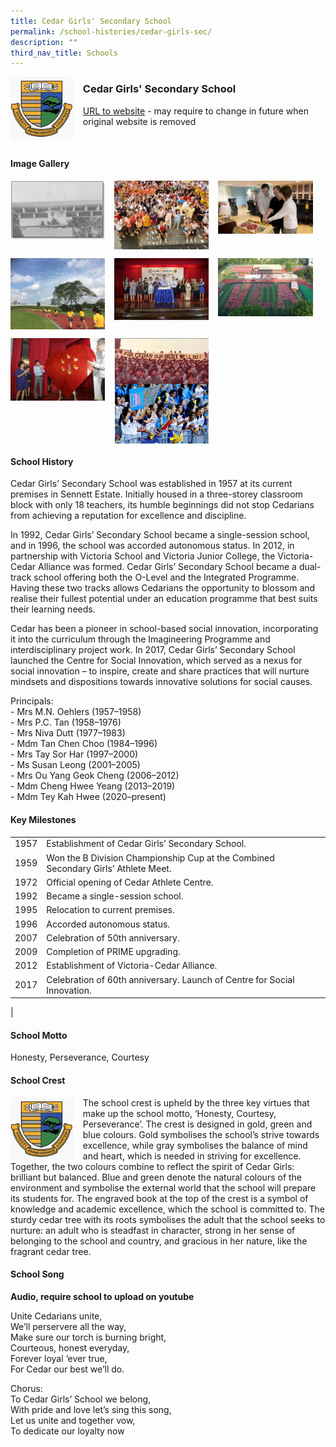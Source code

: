 ```yaml
---
title: Cedar Girls' Secondary School
permalink: /school-histories/cedar-girls-sec/
description: ""
third_nav_title: Schools
---
```

<img src="/images/cedargirlssec1.jpg" style="width:20%;margin-right:15px;" align = "left">

### **Cedar Girls' Secondary School**
[URL to website](http://www.cedargirlssec.moe.edu.sg/) - may require to change in future when original website is removed

<br clear="left">

#### **Image Gallery**

<p><a href="https://d1yxymztqoj7qn.amplifyapp.com/images/cedargirlssec2.jpg">  
<img src="/images/cedargirlssec2.jpg" style="width:30%;margin-right:15px;" align = "left">
</a></p>

<p><a href="https://d1yxymztqoj7qn.amplifyapp.com/images/cedargirlssec3.jpg">  
<img src="/images/cedargirlssec3.jpg" style="width:30%;margin-right:15px;" align = "left">
</a></p>

<p><a href="https://d1yxymztqoj7qn.amplifyapp.com/images/cedargirlssec4.jpg">  
<img src="/images/cedargirlssec4.jpg" style="width:30%;margin-right:15px;" align = "left">
</a></p>

<br clear="left">

<p><a href="https://d1yxymztqoj7qn.amplifyapp.com/images/cedargirlssec5.jpg">  
<img src="/images/cedargirlssec5.jpg" style="width:30%;margin-right:15px;" align = "left">
</a></p>

<p><a href="https://d1yxymztqoj7qn.amplifyapp.com/images/cedargirlssec6.jpg">  
<img src="/images/cedargirlssec6.jpg" style="width:30%;margin-right:15px;" align = "left">
</a></p>

<p><a href="https://d1yxymztqoj7qn.amplifyapp.com/images/cedargirlssec7.jpg">  
<img src="/images/cedargirlssec7.jpg" style="width:30%;margin-right:15px;" align = "left">
</a></p>

<br clear="left">

<p><a href="https://d1yxymztqoj7qn.amplifyapp.com/images/cedargirlssec8.jpg">  
<img src="/images/cedargirlssec8.jpg" style="width:30%;margin-right:15px;" align = "left">
</a></p>

<p><a href="https://d1yxymztqoj7qn.amplifyapp.com/images/cedargirlssec9.jpg">  
<img src="/images/cedargirlssec9.jpg" style="width:30%;margin-right:15px;" align = "left">
</a></p>

<br clear="left">

#### **School History**
Cedar Girls’ Secondary School was established in 1957 at its current premises in Sennett Estate. Initially housed in a three-storey classroom block with only 18 teachers, its humble beginnings did not stop Cedarians from achieving a reputation for excellence and discipline.

In 1992, Cedar Girls’ Secondary School became a single-session school, and in 1996, the school was accorded autonomous status. In 2012, in partnership with Victoria School and Victoria Junior College, the Victoria-Cedar Alliance was formed. Cedar Girls’ Secondary School became a dual-track school offering both the O-Level and the Integrated Programme. Having these two tracks allows Cedarians the opportunity to blossom and realise their fullest potential under an education programme that best suits their learning needs.

Cedar has been a pioneer in school-based social innovation, incorporating it into the curriculum through the Imagineering Programme and interdisciplinary project work. In 2017, Cedar Girls’ Secondary School launched the Centre for Social Innovation, which served as a nexus for social innovation – to inspire, create and share practices that will nurture mindsets and dispositions towards innovative solutions for social causes.

Principals:<br>
\- Mrs M.N. Oehlers (1957–1958)<br>
\- Mrs P.C. Tan (1958–1976)<br>
\- Mrs Niva Dutt (1977–1983)<br>
\- Mdm Tan Chen Choo (1984–1996)<br>
\- Mrs Tay Sor Har (1997–2000)<br>
\- Ms Susan Leong (2001–2005)<br>
\- Mrs Ou Yang Geok Cheng (2006–2012)<br>
\- Mdm Cheng Hwee Yeang (2013–2019)<br>
\- Mdm Tey Kah Hwee (2020–present)

#### **Key Milestones**

|  |  |
|:---:|---|
| 1957 | Establishment of Cedar Girls’ Secondary School. |
| 1959 | Won the B Division Championship Cup at the Combined Secondary Girls’ Athlete Meet. |
| 1972 | Official opening of Cedar Athlete Centre. |
| 1992 | Became a single-session school. |
| 1995 | Relocation to current premises. |
| 1996 | Accorded autonomous status. |
| 2007 | Celebration of 50th anniversary. |
| 2009 | Completion of PRIME upgrading. |
| 2012 | Establishment of Victoria-Cedar Alliance. |
| 2017 | Celebration of 60th anniversary. Launch of Centre for Social Innovation. |
|

#### **School Motto**
Honesty, Perseverance, Courtesy

#### **School Crest**
<img src="/images/cedargirlssec1.jpg" style="width:20%;margin-right:15px;" align = "left">

The school crest is upheld by the three key virtues that make up the school motto, ‘Honesty, Courtesy, Perseverance’. The crest is designed in gold, green and blue colours. Gold symbolises the school’s strive towards excellence, while gray symbolises the balance of mind and heart, which is needed in striving for excellence. Together, the two colours combine to reflect the spirit of Cedar Girls: brilliant but balanced. Blue and green denote the natural colours of the environment and symbolise the external world that the school will prepare its students for. The engraved book at the top of the crest is a symbol of knowledge and academic excellence, which the school is committed to. The sturdy cedar tree with its roots symbolises the adult that the school seeks to nurture: an adult who is steadfast in character, strong in her sense of belonging to the school and country, and gracious in her nature, like the fragrant cedar tree.

#### **School Song**
**Audio, require school to upload on youtube**

Unite Cedarians unite,<br>
We’ll perservere all the way,<br>
Make sure our torch is burning bright,<br>
Courteous, honest everyday,<br>
Forever loyal ‘ever true,<br>
For Cedar our best we’ll do.

Chorus:<br>
To Cedar Girls’ School we belong,<br>
With pride and love let’s sing this song,<br>
Let us unite and together vow,<br>
To dedicate our loyalty now